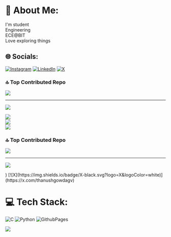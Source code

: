 # 💫 About Me:
I'm student <br>Engineering<br>ECE@BIT<br>Love exploring things 


## 🌐 Socials:
[![Instagram](https://img.shields.io/badge/Instagram-%23E4405F.svg?logo=Instagram&logoColor=white)](https://instagram.com/thanushgowdagv) 
[![LinkedIn](https://img.shields.io/badge/LinkedIn-%230077B5.svg?logo=linkedin&logoColor=white)](https://linkedin.com/in/thanush-gowda-g-v-153bba32a) [![X](https://img.shields.io/badge/X-black.svg?logo=X&logoColor=white)](https://x.com/thanushgowdagv) 


### 🔝 Top Contributed Repo
![](https://github-contributor-stats.vercel.app/api?username=thanushgowdagv&limit=5&theme=merko&combine_all_yearly_contributions=true)

---
[![](https://visitcount.itsvg.in/api?id=thanushgowdagv&icon=0&color=0)](https://visitcount.itsvg.in)

<!-- Proudly created with GPRM ( https://gprm.itsvg.in ) -->
![](https://github-readme-stats.vercel.app/api?username=thanushgowdagv&theme=dark&hide_border=false&include_all_commits=false&count_private=false)<br/>
![](https://github-readme-streak-stats.herokuapp.com/?user=thanushgowdagv&theme=dark&hide_border=false)<br/>
![](https://github-readme-stats.vercel.app/api/top-langs/?username=thanushgowdagv&theme=dark&hide_border=false&include_all_commits=false&count_private=false&layout=compact)

### 🔝 Top Contributed Repo
![](https://github-contributor-stats.vercel.app/api?username=thanushgowdagv&limit=5&theme=merko&combine_all_yearly_contributions=true)

---
[![](https://visitcount.itsvg.in/api?id=thanushgowdagv&icon=0&color=0)](https://visitcount.itsvg.in)

<!-- Proudly created with GPRM ( https://gprm.itsvg.in ) -->) [![X](https://img.shields.io/badge/X-black.svg?logo=X&logoColor=white)](https://x.com/thanushgowdagv) 

# 💻 Tech Stack:
![C](https://img.shields.io/badge/c-%2300599C.svg?style=flat&logo=c&logoColor=white) ![Python](https://img.shields.io/badge/python-3670A0?style=flat&logo=python&logoColor=ffdd54) ![GithubPages](https://img.shields.io/badge/github%20pages-121013?style=flat&logo=github&logoColor=white)

[![](https://visitcount.itsvg.in/api?id=thanushgowdagv&icon=8&color=3)](https://visitcount.itsvg.in)

<!-- Proudly created with GPRM ( https://gprm.itsvg.in ) -->
